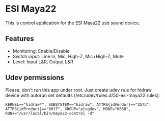 ESI Maya22
==========

This is control application for the ESI Maya22 usb sound device.

Features
--------
* Monitoring: Enable/Disable
* Switch input: Line In, Mic, High-Z, Mic+High-Z, Mute
* Level: Input L&R, Output L&R

Udev permissions
----------------
Please, don't run this app under root.
Just create udev rule for hidraw device with autorun set defaults (/etc/udev/rules.d/50-esi-maya22.rules):
```
KERNEL=="hidraw*", SUBSYSTEM=="hidraw", ATTRS{idVendor}=="2573", ATTRS{idProduct}=="0017", GROUP="plugdev", MODE="0660", RUN+="/usr/local/bin/maya22-control -d"
```
